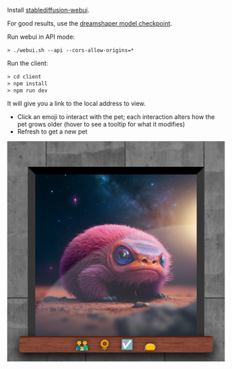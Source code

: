Install [stablediffusion-webui](https://github.com/AUTOMATIC1111/stable-diffusion-webui).

For good results, use the [dreamshaper model checkpoint](https://civitai.com/models/4384/dreamshaper).

Run webui in API mode:
```
> ./webui.sh --api --cors-allow-origins=*
```

Run the client:
```
> cd client
> npm install
> npm run dev
```

It will give you a link to the local address to view.

- Click an emoji to interact with the pet; each interaction alters how the pet grows older (hover to see a tooltip for what it modifies)
- Refresh to get a new pet

![Screenshot](./screenshot.png?raw=true "Virtual pet screenshot")